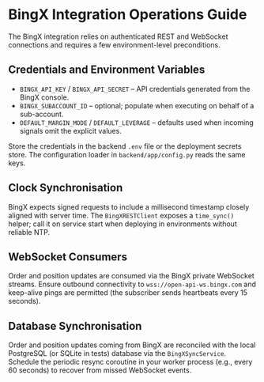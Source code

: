 # BingX Integration Operations Guide

The BingX integration relies on authenticated REST and WebSocket connections and requires a few environment-level preconditions.

## Credentials and Environment Variables

* `BINGX_API_KEY` / `BINGX_API_SECRET` – API credentials generated from the BingX console.
* `BINGX_SUBACCOUNT_ID` – optional; populate when executing on behalf of a sub-account.
* `DEFAULT_MARGIN_MODE` / `DEFAULT_LEVERAGE` – defaults used when incoming signals omit the explicit values.

Store the credentials in the backend `.env` file or the deployment secrets store. The configuration loader in `backend/app/config.py` reads the same keys.

## Clock Synchronisation

BingX expects signed requests to include a millisecond timestamp closely aligned with server time. The `BingXRESTClient` exposes a `time_sync()` helper; call it on service start when deploying in environments without reliable NTP.

## WebSocket Consumers

Order and position updates are consumed via the BingX private WebSocket streams. Ensure outbound connectivity to `wss://open-api-ws.bingx.com` and keep-alive pings are permitted (the subscriber sends heartbeats every 15 seconds).

## Database Synchronisation

Order and position updates coming from BingX are reconciled with the local PostgreSQL (or SQLite in tests) database via the `BingXSyncService`. Schedule the periodic resync coroutine in your worker process (e.g., every 60 seconds) to recover from missed WebSocket events.

